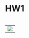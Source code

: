 <h1>HW1<h1>
<table>
  <tr>
    <td>
      <img src="raw.githubusercontent.com/Yyoung2288/YZU-swiftui/main/IMG_0236.jepg"
    </td>
  </tr>
